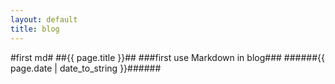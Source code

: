 ```yaml
---
layout: default
title: blog
---
```

#first md#
##{{ page.title }}##
###first use Markdown in blog###
######{{ page.date | date_to_string }}######
